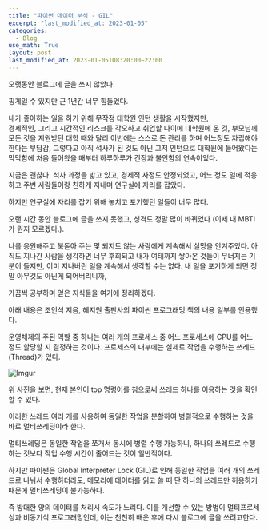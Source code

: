 ```yaml
---  
title: "파이썬 데이터 분석 - GIL"
excerpt: "last_modified_at: 2023-01-05"
categories:
  - Blog
use_math: True
layout: post
last_modified_at: 2023-01-05T08:20:00~22:00
---  
```


오랫동안 블로그에 글을 쓰지 않았다.  

핑계일 수 있지만 근 1년간 너무 힘들었다.  

내가 좋아하는 일을 하기 위해 무작정 대학원 인턴 생활을 시작했지만,  
경제적인, 그리고 시간적인 리스크를 각오하고 취업할 나이에 대학원에 온 것, 부모님께 모든 것을 지원받던 대학 때와 달리 이번에는 스스로 돈 관리를 하며 어느정도 자립해야 한다는 부담감, 그렇다고 아직 석사가 된 것도 아닌 그저 인턴으로 대학원에 들어왔다는 막막함에 처음 들어왔을 때부터 하루하루가 긴장과 불안함의 연속이었다.

지금은 괜찮다. 석사 과정을 밟고 있고, 경제적 사정도 안정되었고, 어느 정도 일에 적응하고 주변 사람들이랑 친하게 지내며 연구실에 자리를 잡았다.  

하지만 연구실에 자리를 잡기 위해 놓치고 포기했던 일들이 너무 많다.  

오랜 시간 동안 블로그에 글을 쓰지 못했고, 성격도 정말 많이 바뀌었다 (이제 내 MBTI가 뭔지 모르겠다.).    

나를 응원해주고 북돋아 주는 몇 되지도 않는 사람에게 계속해서 실망을 안겨주었다. 아직도 지나간 사람을 생각하면 너무 후회되고 내가 여태까지 쌓아온 것들이 무너지는 기분이 들지만, 이미 지나버린 일을 계속해서 생각할 수는 없다. 내 일을 포기하게 되면 정말 아무것도 아닌게 되어버리니까,  

가끔씩 공부하며 얻은 지식들을 여기에 정리하겠다.  

아래 내용은 조인석 지음, 혜지원 출판사의 파이썬 프로그래밍 책의 내용 일부를 인용했다.  

운영체제의 주된 역할 중 하나는 여러 개의 프로세스 중 어느 프로세스에 CPU를 어느 정도 할당할 지 결정하는 것이다. 프로세스의 내부에는 실제로 작업을 수행하는 쓰레드 (Thread)가 있다.   



![Imgur](https://imgur.com/cunGcOI.jpg)



위 사진을 보면, 현재 본인이 top 명령어를 침으로써 쓰레드 하나를 이용하는 것을 확인할 수 있다.  

이러한 쓰레드 여러 개를 사용하여 동일한 작업을 분할하여 병렬적으로 수행하는 것을 바로 멀티쓰레딩이라 한다.   

멀티쓰레딩은 동일한 작업을 쪼개서 동시에 병렬 수행 가능하니, 하나의 쓰레드로 수행하는 것보다 작업 수행 시간이 줄어드는 것이 일반적이다.  

하지만 파이썬은 Global Interpreter Lock (GIL)로 인해 동일한 작업을 여러 개의 쓰레드로 나눠서 수행하더라도, 메모리에 데이터를 읽고 쓸 때 단 하나의 쓰레드만 허용하기 때문에 멀티쓰레딩이 불가능하다.  

즉 방대한 양의 데이터를 처리시 속도가 느리다. 이를 개선할 수 있는 방법이 멀티프로세싱과 비동기식 프로그래밍인데, 이는 천천히 배운 후에 다시 블로그에 글을 쓰려고한다.  
